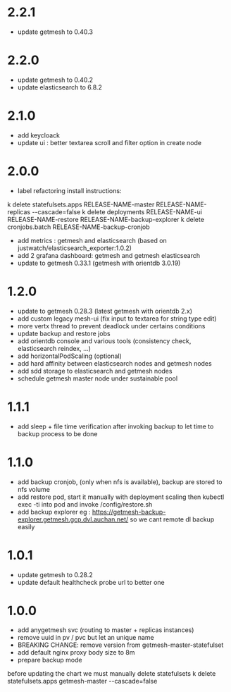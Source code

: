 # 2.2.1
* update getmesh to 0.40.3

# 2.2.0
* update getmesh to 0.40.2
* update elasticsearch to 6.8.2

# 2.1.0
* add keycloack
* update ui : better textarea scroll and filter option in create node

# 2.0.0
* label refactoring install instructions:

k delete statefulsets.apps RELEASE-NAME-master RELEASE-NAME-replicas --cascade=false
k delete deployments RELEASE-NAME-ui RELEASE-NAME-restore RELEASE-NAME-backup-explorer
k delete cronjobs.batch RELEASE-NAME-backup-cronjob

* add metrics : getmesh and elasticsearch (based on justwatch/elasticsearch_exporter:1.0.2)
* add 2 grafana dashboard: getmesh and getmesh elasticsearch
* update to getmesh 0.33.1 (getmesh with orientdb 3.0.19)

# 1.2.0
* update to getmesh 0.28.3 (latest getmesh with orientdb 2.x)
* add custom legacy mesh-ui (fix input to textarea for string type edit)
* more vertx thread to prevent deadlock under certains conditions
* update backup and restore jobs
* add orientdb console and various tools (consistency check, elasticsearch reindex, ...)
* add horizontalPodScaling (optional)
* add hard affinity between elasticsearch nodes and getmesh nodes
* add sdd storage to elasticsearch and getmesh nodes
* schedule getmesh master node under sustainable pool

# 1.1.1
* add sleep + file time verification after invoking backup to let time to backup process to be done

# 1.1.0
* add backup cronjob, (only when nfs is available), backup are stored to nfs volume
* add restore pod, start it manually with deployment scaling then kubectl exec -ti into pod and invoke /config/restore.sh
* add backup explorer eg : https://getmesh-backup-explorer.getmesh.gcp.dvl.auchan.net/ so we cant remote dl backup easily

# 1.0.1
* update getmesh to 0.28.2
* update default healthcheck probe url to better one 

# 1.0.0

* add anygetmesh svc (routing to master + replicas instances)
* remove uuid in pv / pvc but let an unique name
* BREAKING CHANGE: remove version from getmesh-master-statefulset 
* add default nginx proxy body size to 8m
* prepare backup mode

before updating the chart we must manually delete statefulsets
k delete statefulsets.apps getmesh-master --cascade=false
